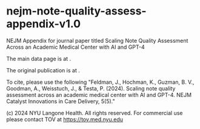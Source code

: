 # nejm-note-quality-assess-appendix-v1.0
NEJM Appendix for journal paper titled Scaling Note Quality Assessment Across an Academic Medical Center with AI and GPT-4 

The main data page is at <nyu data catalog link>.

The original publication is at <NEJM>.

To cite, please use the following "Feldman, J., Hochman, K., Guzman, B. V., Goodman, A., Weisstuch, J., & Testa, P. (2024). Scaling note quality assessment across an academic medical center with AI and GPT-4. NEJM Catalyst Innovations in Care Delivery, 5(5)."

(c) 2024 NYU Langone Health. All rights reserved. For commercial use please contact TOV at https://tov.med.nyu.edu
